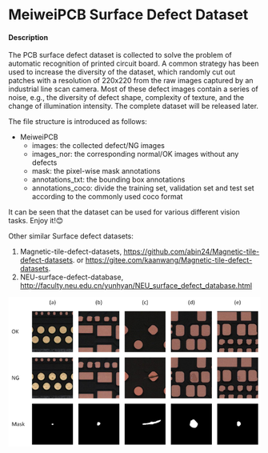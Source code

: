 # MeiweiPCB Surface Defect Dataset

#### Description
The PCB surface defect dataset is collected to solve the problem of automatic recognition of printed circuit board. 
A common strategy has been used to increase the diversity of the dataset, which randomly cut out patches with a resolution of 220x220 from the raw images captured by an industrial line scan camera. 
Most of these defect images contain a series of noise, e.g., the diversity of defect shape, complexity of texture, and the change of illumination intensity.
The complete dataset will be released later.

The file structure is introduced as follows:

- MeiweiPCB
    - images: the collected defect/NG images
    - images_nor: the corresponding normal/OK images without any defects
    - mask: the pixel-wise mask annotations
    - annotations_txt: the bounding box annotations
    - annotations_coco: divide the training set, validation set and test set according to the commonly used coco format

It can be seen that the dataset can be used for various different vision tasks. 
Enjoy it!😊


Other similar Surface defect datasets:
1. Magnetic-tile-defect-datasets, https://github.com/abin24/Magnetic-tile-defect-datasets. or https://gitee.com/kaanwang/Magnetic-tile-defect-datasets.
2. NEU-surface-defect-database, http://faculty.neu.edu.cn/yunhyan/NEU_surface_defect_database.html




![vis](demo.png)
